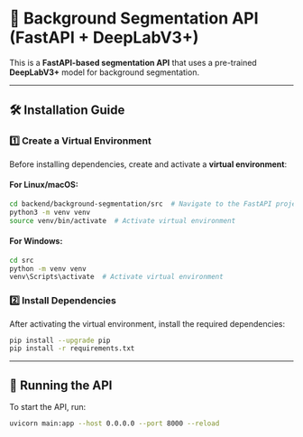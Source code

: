 # 🚀 Background Segmentation API (FastAPI + DeepLabV3+)

This is a **FastAPI-based segmentation API** that uses a pre-trained **DeepLabV3+** model for background segmentation.

---

## **🛠 Installation Guide**

### **1️⃣ Create a Virtual Environment**
Before installing dependencies, create and activate a **virtual environment**:

#### **For Linux/macOS:**
```bash
cd backend/background-segmentation/src  # Navigate to the FastAPI project directory
python3 -m venv venv
source venv/bin/activate  # Activate virtual environment
```

#### **For Windows:**
```bash
cd src
python -m venv venv
venv\Scripts\activate  # Activate virtual environment
```

### **2️⃣ Install Dependencies**
After activating the virtual environment, install the required dependencies:
```bash
pip install --upgrade pip
pip install -r requirements.txt
```
---
## **🚀 Running the API**
To start the API, run:
```bash
uvicorn main:app --host 0.0.0.0 --port 8000 --reload
```
